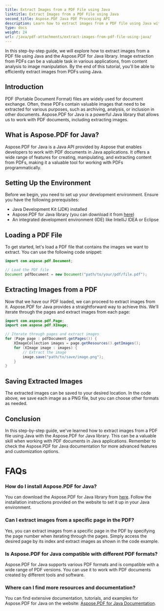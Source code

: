 ```yaml
---
title: Extract Images from a PDF File using Java
linktitle: Extract Images from a PDF File using Java
second_title: Aspose.PDF Java PDF Processing API
description: Learn how to extract images from a PDF file using Java with Aspose.PDF for Java. Step-by-step guide with source code. Unlock PDF image extraction now.
type: docs
weight: 24
url: /java/pdf-attachments/extract-images-from-pdf-file-using-java/
---
```


In this step-by-step guide, we will explore how to extract images from a PDF file using Java and the Aspose.PDF for Java library. Image extraction from PDFs can be a valuable task in various applications, from content analysis to image manipulation. By the end of this tutorial, you'll be able to efficiently extract images from PDFs using Java.

## Introduction

PDF (Portable Document Format) files are widely used for document exchange. Often, these PDFs contain valuable images that need to be extracted for various purposes, such as archiving, analysis, or inclusion in other documents. Aspose.PDF for Java is a powerful Java library that allows us to work with PDF documents, including extracting images.

## What is Aspose.PDF for Java?

Aspose.PDF for Java is a Java API provided by Aspose that enables developers to work with PDF documents in Java applications. It offers a wide range of features for creating, manipulating, and extracting content from PDFs, making it a valuable tool for working with PDFs programmatically.

## Setting Up the Environment

Before we begin, you need to set up your development environment. Ensure you have the following prerequisites:

- Java Development Kit (JDK) installed
- Aspose.PDF for Java library (you can download it from [here](https://releases.aspose.com/pdf/java/))
- An integrated development environment (IDE) like IntelliJ IDEA or Eclipse

## Loading a PDF File

To get started, let's load a PDF file that contains the images we want to extract. You can use the following code snippet:

```java
import com.aspose.pdf.Document;

// Load the PDF file
Document pdfDocument = new Document("path/to/your/pdf/file.pdf");
```

## Extracting Images from a PDF

Now that we have our PDF loaded, we can proceed to extract images from it. Aspose.PDF for Java provides a straightforward way to achieve this. We'll iterate through the pages and extract images from each page:

```java
import com.aspose.pdf.Page;
import com.aspose.pdf.XImage;

// Iterate through pages and extract images
for (Page page : pdfDocument.getPages()) {
    XImageCollection images = page.getResources().getImages();
    for (XImage image : images) {
        // Extract the image
        image.save("path/to/save/image.png");
    }
}
```

## Saving Extracted Images

The extracted images can be saved to your desired location. In the code above, we save each image as a PNG file, but you can choose other formats as needed.

## Conclusion

In this step-by-step guide, we've learned how to extract images from a PDF file using Java with the Aspose.PDF for Java library. This can be a valuable skill when working with PDF documents in Java applications. Remember to check the Aspose.PDF for Java documentation for more advanced features and customization options.

# FAQs

### How do I install Aspose.PDF for Java?

You can download the Aspose.PDF for Java library from [here](https://releases.aspose.com/pdf/java/). Follow the installation instructions provided on the website to set it up in your Java environment.

### Can I extract images from a specific page in the PDF?

Yes, you can extract images from a specific page in the PDF by specifying the page number when iterating through the pages. Simply access the desired page by its index and extract images as shown in the code example.

### Is Aspose.PDF for Java compatible with different PDF formats?

Aspose.PDF for Java supports various PDF formats and is compatible with a wide range of PDF versions. You can use it to work with PDF documents created by different tools and software.

### Where can I find more resources and documentation?

You can find extensive documentation, tutorials, and examples for Aspose.PDF for Java on the website: [Aspose.PDF for Java Documentation](https://reference.aspose.com/pdf/java/).
